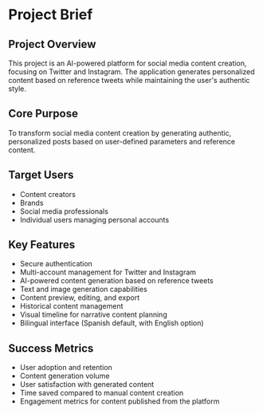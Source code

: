 # Project Brief

## Project Overview
This project is an AI-powered platform for social media content creation, focusing on Twitter and Instagram. The application generates personalized content based on reference tweets while maintaining the user's authentic style.

## Core Purpose
To transform social media content creation by generating authentic, personalized posts based on user-defined parameters and reference content.

## Target Users
- Content creators
- Brands
- Social media professionals
- Individual users managing personal accounts

## Key Features
- Secure authentication
- Multi-account management for Twitter and Instagram
- AI-powered content generation based on reference tweets
- Text and image generation capabilities
- Content preview, editing, and export
- Historical content management
- Visual timeline for narrative content planning
- Bilingual interface (Spanish default, with English option)

## Success Metrics
- User adoption and retention
- Content generation volume
- User satisfaction with generated content
- Time saved compared to manual content creation
- Engagement metrics for content published from the platform
